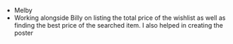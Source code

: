 * Melby
* Working alongside Billy on listing the total price of the wishlist as well as finding the best price of the searched item. I also helped in creating the poster
